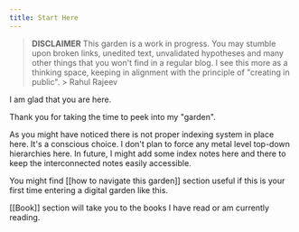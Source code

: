 ```yaml
---
title: Start Here
---  
```

> **DISCLAIMER**
> This garden is a work in progress. You may stumble upon broken links, unedited text, unvalidated hypotheses and many other things that you won't find in a regular blog. I see this more as a thinking space, keeping in alignment with the principle of "creating in public". 
	> Rahul Rajeev

I am glad that you are here.

Thank you for taking the time to peek into my "garden".

As you might have noticed there is not proper indexing system in place here. It's a conscious choice. I don't plan to force any metal level top-down hierarchies here. In future, I might add some index notes here and there to keep the interconnected notes easily accessible.

You might find [[how to navigate this garden]] section useful if this is your first time entering a digital garden like this.

 [[Book]] section will take you to the books I have read or am currently reading.